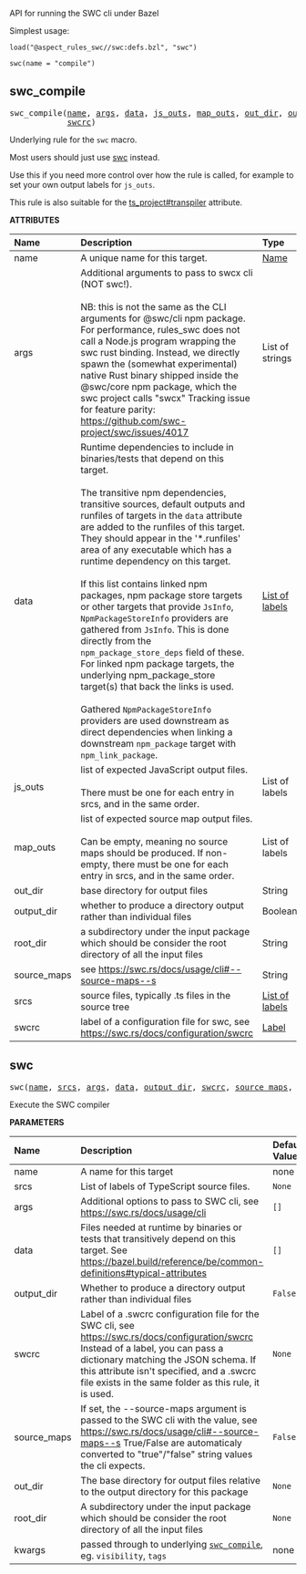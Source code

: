 <!-- Generated with Stardoc: http://skydoc.bazel.build -->

API for running the SWC cli under Bazel

Simplest usage:

```starlark
load("@aspect_rules_swc//swc:defs.bzl", "swc")

swc(name = "compile")
```


<a id="swc_compile"></a>

## swc_compile

<pre>
swc_compile(<a href="#swc_compile-name">name</a>, <a href="#swc_compile-args">args</a>, <a href="#swc_compile-data">data</a>, <a href="#swc_compile-js_outs">js_outs</a>, <a href="#swc_compile-map_outs">map_outs</a>, <a href="#swc_compile-out_dir">out_dir</a>, <a href="#swc_compile-output_dir">output_dir</a>, <a href="#swc_compile-root_dir">root_dir</a>, <a href="#swc_compile-source_maps">source_maps</a>, <a href="#swc_compile-srcs">srcs</a>,
            <a href="#swc_compile-swcrc">swcrc</a>)
</pre>

Underlying rule for the `swc` macro.

Most users should just use [swc](#swc) instead.

Use this if you need more control over how the rule is called,
for example to set your own output labels for `js_outs`.

This rule is also suitable for the
[ts_project#transpiler](https://github.com/aspect-build/rules_ts/blob/main/docs/rules.md#ts_project-transpiler)
attribute.


**ATTRIBUTES**


| Name  | Description | Type | Mandatory | Default |
| :------------- | :------------- | :------------- | :------------- | :------------- |
| <a id="swc_compile-name"></a>name |  A unique name for this target.   | <a href="https://bazel.build/concepts/labels#target-names">Name</a> | required |  |
| <a id="swc_compile-args"></a>args |  Additional arguments to pass to swcx cli (NOT swc!).<br><br>        NB: this is not the same as the CLI arguments for @swc/cli npm package.         For performance, rules_swc does not call a Node.js program wrapping the swc rust binding.         Instead, we directly spawn the (somewhat experimental) native Rust binary shipped inside the         @swc/core npm package, which the swc project calls "swcx"         Tracking issue for feature parity: https://github.com/swc-project/swc/issues/4017   | List of strings | optional | <code>[]</code> |
| <a id="swc_compile-data"></a>data |  Runtime dependencies to include in binaries/tests that depend on this target.<br><br>    The transitive npm dependencies, transitive sources, default outputs and runfiles of targets in the <code>data</code> attribute     are added to the runfiles of this target. They should appear in the '*.runfiles' area of any executable which has     a runtime dependency on this target.<br><br>    If this list contains linked npm packages, npm package store targets or other targets that provide <code>JsInfo</code>,     <code>NpmPackageStoreInfo</code> providers are gathered from <code>JsInfo</code>. This is done directly from the     <code>npm_package_store_deps</code> field of these. For linked npm package targets, the underlying npm_package_store     target(s) that back the links is used.<br><br>    Gathered <code>NpmPackageStoreInfo</code> providers are used downstream as direct dependencies when linking a downstream     <code>npm_package</code> target with <code>npm_link_package</code>.   | <a href="https://bazel.build/concepts/labels">List of labels</a> | optional | <code>[]</code> |
| <a id="swc_compile-js_outs"></a>js_outs |  list of expected JavaScript output files.<br><br>There must be one for each entry in srcs, and in the same order.   | List of labels | optional |  |
| <a id="swc_compile-map_outs"></a>map_outs |  list of expected source map output files.<br><br>Can be empty, meaning no source maps should be produced. If non-empty, there must be one for each entry in srcs, and in the same order.   | List of labels | optional |  |
| <a id="swc_compile-out_dir"></a>out_dir |  base directory for output files   | String | optional | <code>""</code> |
| <a id="swc_compile-output_dir"></a>output_dir |  whether to produce a directory output rather than individual files   | Boolean | optional | <code>False</code> |
| <a id="swc_compile-root_dir"></a>root_dir |  a subdirectory under the input package which should be consider the root directory of all the input files   | String | optional | <code>""</code> |
| <a id="swc_compile-source_maps"></a>source_maps |  see https://swc.rs/docs/usage/cli#--source-maps--s   | String | optional | <code>"false"</code> |
| <a id="swc_compile-srcs"></a>srcs |  source files, typically .ts files in the source tree   | <a href="https://bazel.build/concepts/labels">List of labels</a> | required |  |
| <a id="swc_compile-swcrc"></a>swcrc |  label of a configuration file for swc, see https://swc.rs/docs/configuration/swcrc   | <a href="https://bazel.build/concepts/labels">Label</a> | optional | <code>None</code> |


<a id="swc"></a>

## swc

<pre>
swc(<a href="#swc-name">name</a>, <a href="#swc-srcs">srcs</a>, <a href="#swc-args">args</a>, <a href="#swc-data">data</a>, <a href="#swc-output_dir">output_dir</a>, <a href="#swc-swcrc">swcrc</a>, <a href="#swc-source_maps">source_maps</a>, <a href="#swc-out_dir">out_dir</a>, <a href="#swc-root_dir">root_dir</a>, <a href="#swc-kwargs">kwargs</a>)
</pre>

Execute the SWC compiler

**PARAMETERS**


| Name  | Description | Default Value |
| :------------- | :------------- | :------------- |
| <a id="swc-name"></a>name |  A name for this target   |  none |
| <a id="swc-srcs"></a>srcs |  List of labels of TypeScript source files.   |  <code>None</code> |
| <a id="swc-args"></a>args |  Additional options to pass to SWC cli, see https://swc.rs/docs/usage/cli   |  <code>[]</code> |
| <a id="swc-data"></a>data |  Files needed at runtime by binaries or tests that transitively depend on this target. See https://bazel.build/reference/be/common-definitions#typical-attributes   |  <code>[]</code> |
| <a id="swc-output_dir"></a>output_dir |  Whether to produce a directory output rather than individual files   |  <code>False</code> |
| <a id="swc-swcrc"></a>swcrc |  Label of a .swcrc configuration file for the SWC cli, see https://swc.rs/docs/configuration/swcrc Instead of a label, you can pass a dictionary matching the JSON schema. If this attribute isn't specified, and a .swcrc file exists in the same folder as this rule, it is used.   |  <code>None</code> |
| <a id="swc-source_maps"></a>source_maps |  If set, the --source-maps argument is passed to the SWC cli with the value, see https://swc.rs/docs/usage/cli#--source-maps--s True/False are automaticaly converted to "true"/"false" string values the cli expects.   |  <code>False</code> |
| <a id="swc-out_dir"></a>out_dir |  The base directory for output files relative to the output directory for this package   |  <code>None</code> |
| <a id="swc-root_dir"></a>root_dir |  A subdirectory under the input package which should be consider the root directory of all the input files   |  <code>None</code> |
| <a id="swc-kwargs"></a>kwargs |  passed through to underlying [<code>swc_compile</code>](#swc_compile), eg. <code>visibility</code>, <code>tags</code>   |  none |



